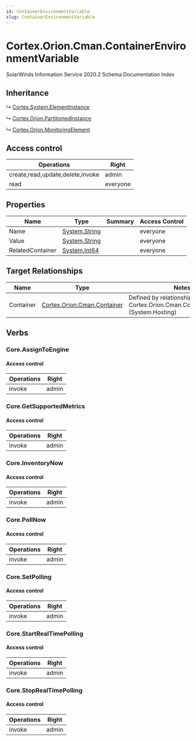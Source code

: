 ```yaml
---
id: ContainerEnvironmentVariable
slug: ContainerEnvironmentVariable
---
```


# Cortex.Orion.Cman.ContainerEnvironmentVariable

SolarWinds Information Service 2020.2 Schema Documentation Index

## Inheritance

↳ [Cortex.System.ElementInstance](./../Cortex.System/ElementInstance)

↳ [Cortex.Orion.PartitionedInstance](./../Cortex.Orion/PartitionedInstance)

↳ [Cortex.Orion.MonitoringElement](./../Cortex.Orion/MonitoringElement)

## Access control

| Operations | Right |
| ------ | ------ |
| create,read,update,delete,invoke | admin |
| read | everyone |

## Properties

| Name | Type | Summary | Access Control |
| ------ | ------ | ------ | ------ |
| Name | [System.String](https://docs.microsoft.com/en-us/dotnet/api/system.string) |  | everyone |
| Value | [System.String](https://docs.microsoft.com/en-us/dotnet/api/system.string) |  | everyone |
| RelatedContainer | [System.Int64](https://docs.microsoft.com/en-us/dotnet/api/system.int64) |  | everyone |

## Target Relationships

| Name | Type | Notes |
| ------ | ------ | ------ |
| Container | [Cortex.Orion.Cman.Container](./../Cortex.Orion.Cman/Container) | Defined by relationship Cortex.Orion.Cman.ContainerToEnvVar (System.Hosting) |

## Verbs

### Core.AssignToEngine

#### Access control

| Operations | Right |
| ------ | ------ |
| invoke | admin |

### Core.GetSupportedMetrics

#### Access control

| Operations | Right |
| ------ | ------ |
| invoke | admin |

### Core.InventoryNow

#### Access control

| Operations | Right |
| ------ | ------ |
| invoke | admin |

### Core.PollNow

#### Access control

| Operations | Right |
| ------ | ------ |
| invoke | admin |

### Core.SetPolling

#### Access control

| Operations | Right |
| ------ | ------ |
| invoke | admin |

### Core.StartRealTimePolling

#### Access control

| Operations | Right |
| ------ | ------ |
| invoke | admin |

### Core.StopRealTimePolling

#### Access control

| Operations | Right |
| ------ | ------ |
| invoke | admin |

